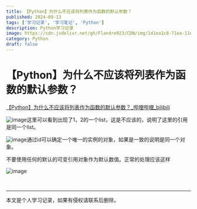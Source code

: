 ```yaml
---
title: 【Python】为什么不应该将列表作为函数的默认参数？
published: 2024-09-13
tags: ['学习记录', '学习笔记', 'Python']
description: Python学习记录
image: https://cdn.jsdelivr.net/gh/Flandre923/CDN/img/1d1ea1c8-71ea-11ef-9157-ba1ea485754b.png
category: Python
draft: false
---
```



# 【Python】为什么不应该将列表作为函数的默认参数？

[【Python】为什么不应该将列表作为函数的默认参数？_哔哩哔哩_bilibili](https://www.bilibili.com/video/BV1st42177YR/?spm_id_from=333.999.0.0&vd_source=f5ab73e8b88cb4cb94d904126cdfeb27)

​![image](https://cdn.jsdelivr.net/gh/Flandre923/CDN/img/1e15d9f2-71ea-11ef-b912-ba1ea485754b.png)这里可以看到出现了1，2的一个list，这是不应该的，说明了这里的引用是同一个list。

​![image](https://cdn.jsdelivr.net/gh/Flandre923/CDN/img/1f0d87a2-71ea-11ef-90ac-ba1ea485754b.png)通过id可以确定一个唯一的实例的对象，如果是一致的说明是同一个对象。

不要使用任何的默认的可变引用对象作为默认数值。正常的处理应该这样

​![image](https://cdn.jsdelivr.net/gh/Flandre923/CDN/img/1fc233aa-71ea-11ef-aeaa-ba1ea485754b.png)​

‍

---
本文是个人学习记录，如果有侵权请联系后删除。
